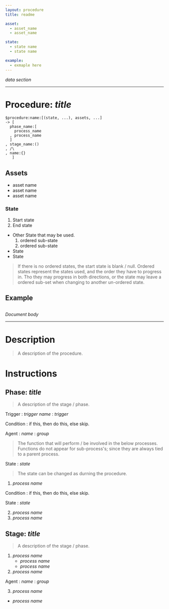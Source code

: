 ```yaml
---
layout: procedure
title: readme

asset:
  - asset_name
  - asset_name

state:
  - state name
  - state name

example:
  - exmaple here
---
```

_data section_
* * * * * * * * * * * * * * * * * * * * * * * * * * * * * * * * * * * * * *

Procedure: _title_
===========================================================================
```code
$procedure:name:[(state, ...), assets, ...]
-> [
  phase_name:[
    process_name
  , process_name
  ]
, stage_name:()
, /\
, name:{}
   ]
```

Assets
---------------------------------------------------------------------------
- asset name
- asset name
- asset name

### State
1. Start state
2. End state


- Other State that may be used.
   1. ordered sub-state
   2. ordered sub-state
- State
- State

> If there is no ordered states, the start state is blank / null.
> Ordered states represent the states used, and the order they have to
> progress in. Tho they may progress in both directions, or the state may
> leave a ordered sub-set when changing to another un-ordered state.

Example
---------------------------------------------------------------------------
```code
```

_Document body_
* * * * * * * * * * * * * * * * * * * * * * * * * * * * * * * * * * * * * *

Description
===========================================================================
> A description of the procedure.

Instructions
===========================================================================

Phase: _title_
---------------------------------------------------------------------------
> A description of the stage / phase.

Trigger
  : _trigger name_
  : _trigger_

Condition
  : if this, then do this, else skip.

Agent
  : _name_
  : _group_

> The function that will perform / be involved in the below processes.
> Functions do not appear for sub-process's; since they are always tied to
> a parent process.

State
  : _state_

> The state can be changed as durning the procedure.

1. _process name_

Condition
  : if this, then do this, else skip.

State
  : _state_

2. _process name_
3. _process name_

Stage: _title_
---------------------------------------------------------------------------
> A description of the stage / phase.


1. _process name_
   - _process name_
   - _process name_
2. _process name_

Agent
  : _name_
  : _group_

3. _process name_


- _process name_
